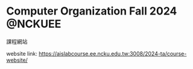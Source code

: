 # Computer Organization Fall 2024 @NCKUEE

課程網站

website link: https://aislabcourse.ee.ncku.edu.tw:3008/2024-ta/course-website/
